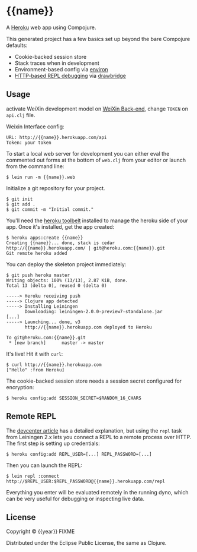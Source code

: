 # {{name}}

A [Heroku](http://www.heroku.com) web app using Compojure.

This generated project has a few basics set up beyond the bare Compojure defaults:

* Cookie-backed session store
* Stack traces when in development
* Environment-based config via [environ](https://github.com/weavejester/environ)
* [HTTP-based REPL debugging](https://devcenter.heroku.com/articles/debugging-clojure) via [drawbridge](https://github.com/cemerick/drawbridge)

## Usage
activate WeiXin development model on [WeiXin Back-end](http://mp.weixin.qq.com),
change `TOKEN` on `api.clj` file.

Weixin Interface config:

    URL: http://{{name}}.herokuapp.com/api
    Token: your token

To start a local web server for development you can either eval the
commented out forms at the bottom of `web.clj` from your editor or
launch from the command line:

    $ lein run -m {{name}}.web

Initialize a git repository for your project.

    $ git init
    $ git add .
    $ git commit -m "Initial commit."

You'll need the [heroku toolbelt](https://toolbelt.herokuapp.com)
installed to manage the heroku side of your app. Once it's installed,
get the app created:

    $ heroku apps:create {{name}}
    Creating {{name}}... done, stack is cedar
    http://{{name}}.herokuapp.com/ | git@heroku.com:{{name}}.git
    Git remote heroku added

You can deploy the skeleton project immediately:

    $ git push heroku master
    Writing objects: 100% (13/13), 2.87 KiB, done.
    Total 13 (delta 0), reused 0 (delta 0)

    -----> Heroku receiving push
    -----> Clojure app detected
    -----> Installing Leiningen
           Downloading: leiningen-2.0.0-preview7-standalone.jar
    [...]
    -----> Launching... done, v3
           http://{{name}}.herokuapp.com deployed to Heroku

    To git@heroku.com:{{name}}.git
     * [new branch]      master -> master

It's live! Hit it with `curl`:

    $ curl http://{{name}}.herokuapp.com
    ["Hello" :from Heroku]

The cookie-backed session store needs a session secret configured for encryption:

    $ heroku config:add SESSION_SECRET=$RANDOM_16_CHARS

## Remote REPL

The [devcenter article](https://devcenter.heroku.com/articles/debugging-clojure)
has a detailed explanation, but using the `repl` task from Leiningen
2.x lets you connect a REPL to a remote process over HTTP. The first
step is setting up credentials:

    $ heroku config:add REPL_USER=[...] REPL_PASSWORD=[...]

Then you can launch the REPL:

    $ lein repl :connect http://$REPL_USER:$REPL_PASSWORD@{{name}}.herokuapp.com/repl

Everything you enter will be evaluated remotely in the running dyno,
which can be very useful for debugging or inspecting live data.

## License

Copyright © {{year}} FIXME

Distributed under the Eclipse Public License, the same as Clojure.
